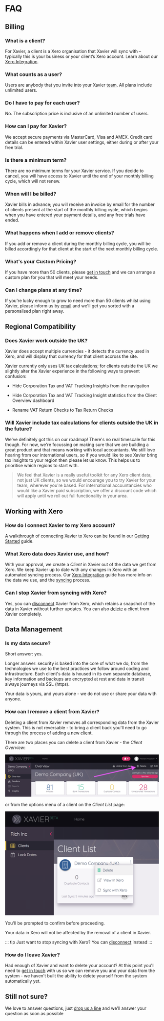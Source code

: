 ---
---

# FAQ

## Billing

### What is a client?
For Xavier, a client is a Xero organisation that Xavier will sync with – typically this is your business or your client’s
Xero account. Learn about our [Xero Integration](/xero-integration.md).

### What counts as a user?
Users are anybody that you invite into your Xavier [team](/team-management.md). All plans include unlimited users.

### Do I have to pay for each user?
No. The subscription price is inclusive of an unlimited number of users.

### How can I pay for Xavier?
We accept secure payments via MasterCard, Visa and AMEX. Credit card details can be entered within Xavier user settings,
either during or after your free trial.

### Is there a minimum term?
There are no minimum terms for your Xavier service. If you decide to cancel, you will have access to Xavier until the
end of your monthly billing cycle, which will not renew.

### When will I be billed?
Xavier bills in advance; you will receive an invoice by email for the number of clients present at the start of the monthly billing cycle, which begins when you have entered your payment details, and any free trials have ended.

### What happens when I add or remove clients?
If you add or remove a client during the monthly billing cycle, you will be billed accordingly for that client at the start of the next monthly billing cycle.

### What's your Custom Pricing?
If you have more than 50 clients, please [get in touch](/contact-us.md) and we can arrange a custom plan for you that
will meet your needs.

### Can I change plans at any time?
If you're lucky enough to grow to need more than 50 clients whilst using Xavier, please inform us by
[email](/contact-us.md) and we'll get you sorted with a personalised plan right away.


## Regional Compatibility

### Does Xavier work outside the UK?

Xavier does accept multiple currencies - it detects the currency used in Xero, and will display that currency for that client accross the site.

Xavier currently only uses UK tax calculations; for clients outside the UK we slightly alter the Xavier experience in the following ways to prevent confusion:

- Hide Corporation Tax and VAT Tracking Insights from the navigation

- Hide Corporation Tax and VAT Tracking Insight statistics from the Client Overview dashboard

- Rename VAT Return Checks to Tax Return Checks

### Will Xavier include tax calculations for clients outside the UK in the future?

We've definitely got this on our roadmap! There's no real timescale for this though. For now, we're focussing on making sure that we are building a great product and
that means working with local accountants. We still love hearing from our international users, so if you would like to see Xavier
bring tax insights to your region then please let us know. This helps us to prioritise which regions to start with.

>We feel that Xavier is a really useful toolkit for any Xero client data, not just UK clients, so we would encourage you to
try Xavier for your team, wherever you're based. For international accountancies who would like a Xavier paid subscription, we offer
a discount code which will apply until we roll out full functionality in your area.

## Working with Xero

### How do I connect Xavier to my Xero account?
A walkthrough of connecting Xavier to Xero can be found in our [Getting Started](/getting-started.md#adding-your-first-client) guide.

### What Xero data does Xavier use, and how?
With your approval, we create a *Client* in Xavier out of the data we get from Xero. We keep Xavier up to date with any
changes in Xero with an automated syncing process. Our [Xero Integration](/xero-integration.md#how-do-we-interact-with-xero)
guide has more info on the data we use, and the [syncing](/xero-integration.md#syncing) process.

### Can I stop Xavier from syncing with Xero?
Yes, you can [disconnect](/xero-integration.md#managing-the-xero-connection) Xavier from Xero, which retains a snapshot
of the data in Xavier without further updates. You can also [delete](/faq.md#how-can-i-remove-a-client-from-xavier) a
client from Xavier completely.

## Data Management

### Is my data secure?
Short answer: yes.

Longer answer: security is baked into the core of what we do, from the technologies we use to the best practices we
follow around coding and infrastructure. Each client's data is housed in its own separate database, key information
and backups are encrypted at rest and data in transit always journeys via SSL (https).

Your data is yours, and yours alone - we do not use or share your data with anyone.

### How can I remove a client from Xavier?
Deleting a client from Xavier removes all corresponding data from the Xavier system. This is not
reversable - to bring a client back you'll need to go through the process of
[adding a new client](/getting-started.md#adding-your-first-client).

There are two places you can delete a client from Xavier - the *Client Overview*:

![Delete From Overview](./images/delete-from-overview.png)

or from the options menu of a client on the *Client List* page:

![Delete From Client List](./images/delete-from-client-list.png)

You'll be prompted to confirm before proceeding.

Your data in Xero will not be affected by the removal of a client in Xavier.

::: tip
Just want to stop syncing with Xero? You can [disconnect](/xero-integration.md#managing-the-xero-connection) instead
:::

### How do I leave Xavier?
Had enough of Xavier and want to delete your account? At this point you'll need to [get in touch](/contact-us.md) with
us so we can remove you and your data from the system - we haven't built the ability to delete yourself from the system
automatically yet.


## Still not sure?
We love to answer questions, just [drop us a line](/contact-us.md) and we'll answer your question as soon as possible
